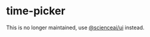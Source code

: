 
# time-picker

This is no longer maintained, use [@scienceai/ui](https://github.com/scienceai/ui) instead.
